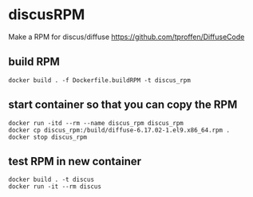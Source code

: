 # discusRPM

Make a RPM for discus/diffuse https://github.com/tproffen/DiffuseCode

## build RPM

```
docker build . -f Dockerfile.buildRPM -t discus_rpm
```


## start container so that you can copy the RPM

```
docker run -itd --rm --name discus_rpm discus_rpm
docker cp discus_rpm:/build/diffuse-6.17.02-1.el9.x86_64.rpm .
docker stop discus_rpm
```

## test RPM in new container

```
docker build . -t discus
docker run -it --rm discus
```
